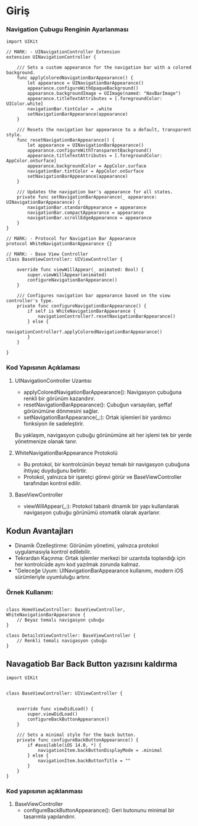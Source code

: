# Giriş

### Navigation Çubugu Renginin Ayarlanması
```
import UIKit

// MARK: - UINavigationController Extension
extension UINavigationController {
    
    /// Sets a custom appearance for the navigation bar with a colored background.
    func applyColoredNavigationBarAppearance() {
        let appearance = UINavigationBarAppearance()
        appearance.configureWithOpaqueBackground()
        appearance.backgroundImage = UIImage(named: "NavBarImage")
        appearance.titleTextAttributes = [.foregroundColor: UIColor.white]
        navigationBar.tintColor = .white
        setNavigationBarAppearance(appearance)
    }
    
    /// Resets the navigation bar appearance to a default, transparent style.
    func resetNavigationBarAppearance() {
        let appearance = UINavigationBarAppearance()
        appearance.configureWithTransparentBackground()
        appearance.titleTextAttributes = [.foregroundColor: AppColor.onSurface]
        appearance.backgroundColor = AppColor.surface
        navigationBar.tintColor = AppColor.onSurface
        setNavigationBarAppearance(appearance)
    }
    
    /// Updates the navigation bar's appearance for all states.
    private func setNavigationBarAppearance(_ appearance: UINavigationBarAppearance) {
        navigationBar.standardAppearance = appearance
        navigationBar.compactAppearance = appearance
        navigationBar.scrollEdgeAppearance = appearance
    }
}

// MARK: - Protocol for Navigation Bar Appearance
protocol WhiteNavigationBarAppearance {}

// MARK: - Base View Controller
class BaseViewController: UIViewController {
    
    override func viewWillAppear(_ animated: Bool) {
        super.viewWillAppear(animated)
        configureNavigationBarAppearance()
    }
    
    /// Configures navigation bar appearance based on the view controller's type.
    private func configureNavigationBarAppearance() {
        if self is WhiteNavigationBarAppearance {
            navigationController?.resetNavigationBarAppearance()
        } else {
            navigationController?.applyColoredNavigationBarAppearance()
        }
    }

}

```
### Kod Yapısının Açıklaması
1. UINavigationController Uzantısı

    - applyColoredNavigationBarAppearance(): Navigasyon çubuğuna renkli bir görünüm kazandırır.
    - resetNavigationBarAppearance(): Çubuğun varsayılan, şeffaf görünümüne dönmesini sağlar.
    - setNavigationBarAppearance(_:): Ortak işlemleri bir yardımcı fonksiyon ile sadeleştirir.
    
    Bu yaklaşım, navigasyon çubuğu görünümüne ait her işlemi tek bir yerde yönetmenize olanak tanır.

1. WhiteNavigationBarAppearance Protokolü

    - Bu protokol, bir kontrolcünün beyaz temalı bir navigasyon çubuğuna ihtiyaç duyduğunu belirtir.
    - Protokol, yalnızca bir işaretçi görevi görür ve BaseViewController tarafından kontrol edilir.
1. BaseViewController

    -   viewWillAppear(_:): Protokol tabanlı dinamik bir yapı kullanılarak navigasyon çubuğu görünümü otomatik olarak ayarlanır.

## Kodun Avantajları
- Dinamik Özelleştirme: Görünüm yönetimi, yalnızca protokol uygulamasıyla kontrol edilebilir.
- Tekrardan Kaçınma: Ortak işlemler merkezi bir uzantıda toplandığı için her kontrolcüde aynı kod yazılmak zorunda kalmaz.
- "Geleceğe Uyum: UINavigationBarAppearance kullanımı, modern iOS sürümleriyle uyumluluğu artırır.

### Örnek Kullanım:

```

class HomeViewController: BaseViewController, WhiteNavigationBarAppearance {
    // Beyaz temalı navigasyon çubuğu
}

class DetailsViewController: BaseViewController {
    // Renkli temalı navigasyon çubuğu
}
```

## Navagatiob Bar Back Button yazısını kaldırma

```
import UIKit


class BaseViewController: UIViewController {
    

    override func viewDidLoad() {
        super.viewDidLoad()
        configureBackButtonAppearance()
    }
    
    /// Sets a minimal style for the back button.
    private func configureBackButtonAppearance() {
        if #available(iOS 14.0, *) {
            navigationItem.backButtonDisplayMode = .minimal
        } else {
            navigationItem.backButtonTitle = ""
        }
    }
}

```

### Kod yapısının açıklanması
1. BaseViewController
    -   configureBackButtonAppearance(): Geri butonunu minimal bir tasarımla yapılandırır.